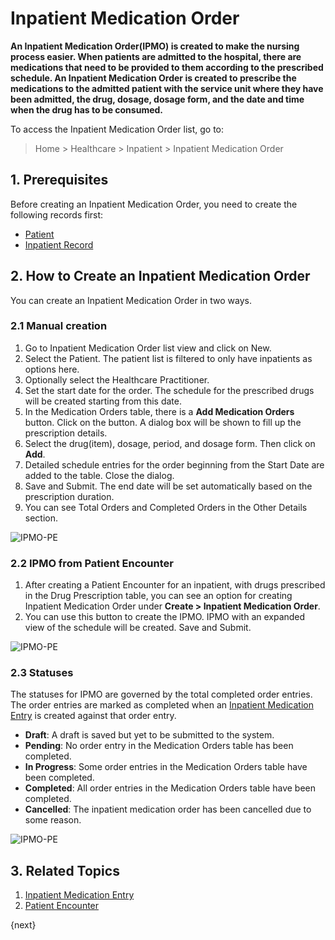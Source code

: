 <!-- add-breadcrumbs -->
# Inpatient Medication Order

**An Inpatient Medication Order(IPMO) is created to make the nursing process easier. When patients are admitted to the hospital, there are medications that need to be provided to them according to the prescribed schedule. An Inpatient Medication Order is created to prescribe the medications to the admitted patient with the service unit where they have been admitted, the drug, dosage, dosage form, and the date and time when the drug has to be consumed.**

To access the Inpatient Medication Order list, go to:

> Home > Healthcare > Inpatient > Inpatient Medication Order

## 1. Prerequisites

Before creating an Inpatient Medication Order, you need to create the following records first:

* [Patient](/docs/user/manual/en/healthcare/patient)
* [Inpatient Record](/docs/user/manual/en/healthcare/healthcare_practitioner)

## 2. How to Create an Inpatient Medication Order

You can create an Inpatient Medication Order in two ways.

### 2.1 Manual creation

1. Go to Inpatient Medication Order list view and click on New.
2. Select the Patient. The patient list is filtered to only have inpatients as options here.
3. Optionally select the Healthcare Practitioner.
4. Set the start date for the order. The schedule for the prescribed drugs will be created starting from this date.
5. In the Medication Orders table, there is a **Add Medication Orders** button. Click on the button. A dialog box will be shown to fill up the prescription details.
6. Select the drug(item), dosage, period, and dosage form. Then click on **Add**.
7. Detailed schedule entries for the order beginning from the Start Date are added to the table. Close the dialog.
8. Save and Submit. The end date will be set automatically based on the prescription duration.
9. You can see Total Orders and Completed Orders in the Other Details section.

<img class="screenshot" alt="IPMO-PE" src="{{docs_base_url}}/assets/img/healthcare/ipmo-manual.gif">

### 2.2 IPMO from Patient Encounter

1. After creating a Patient Encounter for an inpatient, with drugs prescribed in the Drug Prescription table, you can see an option for creating Inpatient Medication Order under **Create > Inpatient Medication Order**.
2. You can use this button to create the IPMO. IPMO with an expanded view of the schedule will be created. Save and Submit.

<img class="screenshot" alt="IPMO-PE" src="{{docs_base_url}}/assets/img/healthcare/ipmo-pe.gif">

### 2.3 Statuses

The statuses for IPMO are governed by the total completed order entries. The order entries are marked as completed when an [Inpatient Medication Entry](/docs/user/manual/en/healthcare/inpatient_medication_entry) is created against that order entry.

* **Draft**: A draft is saved but yet to be submitted to the system.
* **Pending**: No order entry in the Medication Orders table has been completed.
* **In Progress**: Some order entries in the Medication Orders table have been completed.
* **Completed**: All order entries in the Medication Orders table have been completed.
* **Cancelled**: The inpatient medication order has been cancelled due to some reason.

<img class="screenshot" alt="IPMO-PE" src="{{docs_base_url}}/assets/img/healthcare/ipmo-status.png">

## 3. Related Topics

1. [Inpatient Medication Entry](/docs/user/manual/en/healthcare/inpatient_medication_entry)
1. [Patient Encounter](/docs/user/manual/en/healthcare/patient_encounter)

{next}